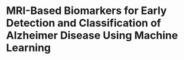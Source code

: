 # MRI-Based Biomarkers for Early Detection and Classification of Alzheimer Disease Using Machine Learning 
